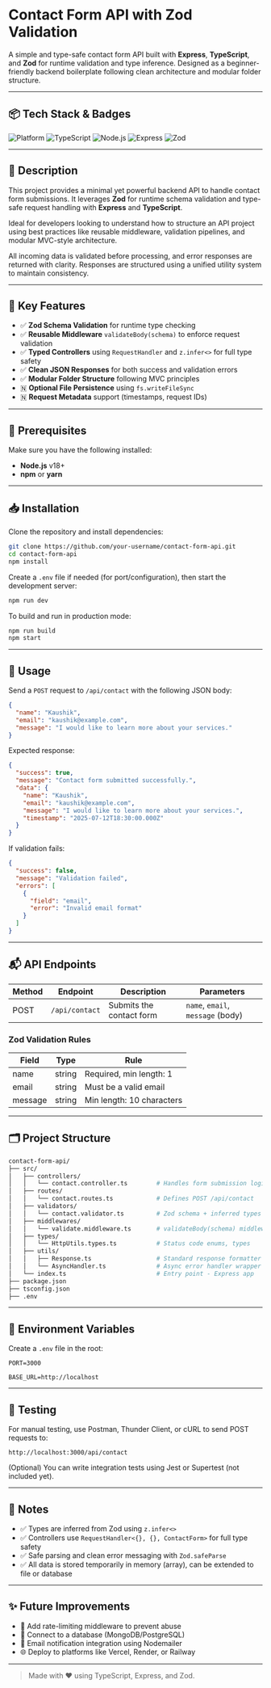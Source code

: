 # Contact Form API with Zod Validation

A simple and type-safe contact form API built with **Express**, **TypeScript**, and **Zod** for runtime validation and type inference. Designed as a beginner-friendly backend boilerplate following clean architecture and modular folder structure.

---

## 📦 Tech Stack & Badges

![Platform](https://img.shields.io/badge/Platform-Backend-blue?style=flat-square)
![TypeScript](https://img.shields.io/badge/TypeScript-Strict-blue?logo=typescript\&style=flat-square)
![Node.js](https://img.shields.io/badge/Node.js-18.x-green?logo=node.js\&style=flat-square)
![Express](https://img.shields.io/badge/Express.js-Minimal-black?logo=express\&style=flat-square)
![Zod](https://img.shields.io/badge/Zod-Validation-lightblue?style=flat-square)

---

## 📖 Description

This project provides a minimal yet powerful backend API to handle contact form submissions. It leverages **Zod** for runtime schema validation and type-safe request handling with **Express** and **TypeScript**.

Ideal for developers looking to understand how to structure an API project using best practices like reusable middleware, validation pipelines, and modular MVC-style architecture.

All incoming data is validated before processing, and error responses are returned with clarity. Responses are structured using a unified utility system to maintain consistency.

---

## 🚀 Key Features

* ✅ **Zod Schema Validation** for runtime type checking
* ✅ **Reusable Middleware** `validateBody(schema)` to enforce request validation
* ✅ **Typed Controllers** using `RequestHandler` and `z.infer<>` for full type safety
* ✅ **Clean JSON Responses** for both success and validation errors
* ✅ **Modular Folder Structure** following MVC principles
* 🇳 **Optional File Persistence** using `fs.writeFileSync`
* 🇳 **Request Metadata** support (timestamps, request IDs)

---

## 🔧 Prerequisites

Make sure you have the following installed:

* **Node.js** v18+
* **npm** or **yarn**

---

## 📥 Installation

Clone the repository and install dependencies:

```bash
git clone https://github.com/your-username/contact-form-api.git
cd contact-form-api
npm install
```

Create a `.env` file if needed (for port/configuration), then start the development server:

```bash
npm run dev
```

To build and run in production mode:

```bash
npm run build
npm start
```

---

## 📨 Usage

Send a `POST` request to `/api/contact` with the following JSON body:

```json
{
  "name": "Kaushik",
  "email": "kaushik@example.com",
  "message": "I would like to learn more about your services."
}
```

Expected response:

```json
{
  "success": true,
  "message": "Contact form submitted successfully.",
  "data": {
    "name": "Kaushik",
    "email": "kaushik@example.com",
    "message": "I would like to learn more about your services.",
    "timestamp": "2025-07-12T18:30:00.000Z"
  }
}
```

If validation fails:

```json
{
  "success": false,
  "message": "Validation failed",
  "errors": [
    {
      "field": "email",
      "error": "Invalid email format"
    }
  ]
}
```

---

## 📬 API Endpoints

| Method | Endpoint       | Description              | Parameters                        |
| ------ | -------------- | ------------------------ | --------------------------------- |
| POST   | `/api/contact` | Submits the contact form | `name`, `email`, `message` (body) |

### Zod Validation Rules

| Field   | Type   | Rule                      |
| ------- | ------ | ------------------------- |
| name    | string | Required, min length: 1   |
| email   | string | Must be a valid email     |
| message | string | Min length: 10 characters |

---

## 🗂️ Project Structure

```bash
contact-form-api/
├── src/
│   ├── controllers/
│   │   └── contact.controller.ts        # Handles form submission logic
│   ├── routes/
│   │   └── contact.routes.ts            # Defines POST /api/contact
│   ├── validators/
│   │   └── contact.validator.ts         # Zod schema + inferred types
│   ├── middlewares/
│   │   └── validate.middleware.ts       # validateBody(schema) middleware
│   ├── types/
│   │   └── HttpUtils.types.ts           # Status code enums, types
│   ├── utils/
│   │   ├── Response.ts                  # Standard response formatter
│   │   └── AsyncHandler.ts              # Async error handler wrapper
│   └── index.ts                         # Entry point - Express app
├── package.json
├── tsconfig.json
├── .env
```

---

## 🔐 Environment Variables

Create a `.env` file in the root:

```env
PORT=3000

BASE_URL=http://localhost
```

---

## 🧪 Testing

For manual testing, use Postman, Thunder Client, or cURL to send POST requests to:

```
http://localhost:3000/api/contact
```

(Optional) You can write integration tests using Jest or Supertest (not included yet).

---

## 📌 Notes

* ✅ Types are inferred from Zod using `z.infer<>`
* ✅ Controllers use `RequestHandler<{}, {}, ContactForm>` for full type safety
* ✅ Safe parsing and clean error messaging with `Zod.safeParse`
* ✅ All data is stored temporarily in memory (array), can be extended to file or database

---

## ✨ Future Improvements

* 🔐 Add rate-limiting middleware to prevent abuse
* 📁 Connect to a database (MongoDB/PostgreSQL)
* 📨 Email notification integration using Nodemailer
* 🌐 Deploy to platforms like Vercel, Render, or Railway

---

> Made with ❤️ using TypeScript, Express, and Zod.

